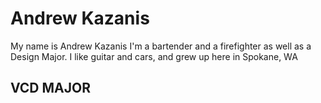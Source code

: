 # Andrew Kazanis
My name is Andrew Kazanis I'm a bartender and a firefighter as well as a Design Major. I like guitar and cars, and grew up here in Spokane, WA
## VCD MAJOR